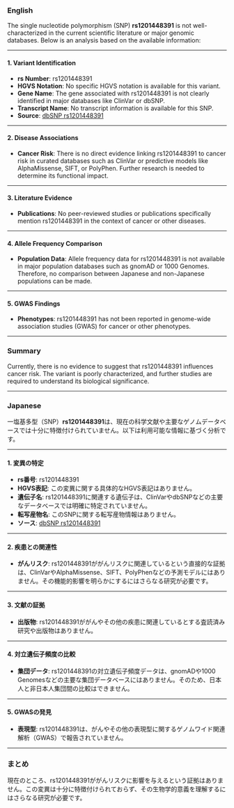 ### English

The single nucleotide polymorphism (SNP) **rs1201448391** is not well-characterized in the current scientific literature or major genomic databases. Below is an analysis based on the available information:

---

#### 1. Variant Identification
- **rs Number**: rs1201448391
- **HGVS Notation**: No specific HGVS notation is available for this variant.
- **Gene Name**: The gene associated with rs1201448391 is not clearly identified in major databases like ClinVar or dbSNP.
- **Transcript Name**: No transcript information is available for this SNP.
- **Source**: [dbSNP rs1201448391](https://www.ncbi.nlm.nih.gov/snp/rs1201448391)

---

#### 2. Disease Associations
- **Cancer Risk**: There is no direct evidence linking rs1201448391 to cancer risk in curated databases such as ClinVar or predictive models like AlphaMissense, SIFT, or PolyPhen. Further research is needed to determine its functional impact.

---

#### 3. Literature Evidence
- **Publications**: No peer-reviewed studies or publications specifically mention rs1201448391 in the context of cancer or other diseases.

---

#### 4. Allele Frequency Comparison
- **Population Data**: Allele frequency data for rs1201448391 is not available in major population databases such as gnomAD or 1000 Genomes. Therefore, no comparison between Japanese and non-Japanese populations can be made.

---

#### 5. GWAS Findings
- **Phenotypes**: rs1201448391 has not been reported in genome-wide association studies (GWAS) for cancer or other phenotypes.

---

### Summary
Currently, there is no evidence to suggest that rs1201448391 influences cancer risk. The variant is poorly characterized, and further studies are required to understand its biological significance.

---

### Japanese

一塩基多型（SNP）**rs1201448391**は、現在の科学文献や主要なゲノムデータベースでは十分に特徴付けられていません。以下は利用可能な情報に基づく分析です。

---

#### 1. 変異の特定
- **rs番号**: rs1201448391
- **HGVS表記**: この変異に関する具体的なHGVS表記はありません。
- **遺伝子名**: rs1201448391に関連する遺伝子は、ClinVarやdbSNPなどの主要なデータベースでは明確に特定されていません。
- **転写産物名**: このSNPに関する転写産物情報はありません。
- **ソース**: [dbSNP rs1201448391](https://www.ncbi.nlm.nih.gov/snp/rs1201448391)

---

#### 2. 疾患との関連性
- **がんリスク**: rs1201448391ががんリスクに関連しているという直接的な証拠は、ClinVarやAlphaMissense、SIFT、PolyPhenなどの予測モデルにはありません。その機能的影響を明らかにするにはさらなる研究が必要です。

---

#### 3. 文献の証拠
- **出版物**: rs1201448391ががんやその他の疾患に関連しているとする査読済み研究や出版物はありません。

---

#### 4. 対立遺伝子頻度の比較
- **集団データ**: rs1201448391の対立遺伝子頻度データは、gnomADや1000 Genomesなどの主要な集団データベースにはありません。そのため、日本人と非日本人集団間の比較はできません。

---

#### 5. GWASの発見
- **表現型**: rs1201448391は、がんやその他の表現型に関するゲノムワイド関連解析（GWAS）で報告されていません。

---

### まとめ
現在のところ、rs1201448391ががんリスクに影響を与えるという証拠はありません。この変異は十分に特徴付けられておらず、その生物学的意義を理解するにはさらなる研究が必要です。

